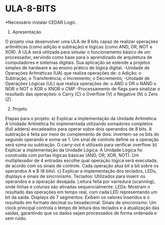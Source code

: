 # ULA-8-BITS
*Necessário instalar CEDAR Logic.

1. Apresentação
   
O projeto visa desenvolver uma ULA de 8 bits capaz de realizar operações
aritméticas (como adição e subtração) e lógicas (como AND, OR, NOT e XOR). A
ULA será utilizada para simular o funcionamento básico de um processador,
servindo como base para o aprendizado de arquitetura de computadores e sistemas
digitais. Sua aplicação se estende a projetos simples de hardware e ao ensino
prático de lógica digital.
-Unidade de Operações Aritméticas (UA) que realiza operações de: o Adição; o
Subtração; o Transferência; o Incremento; o Decremento;
-Unidade de Operações Lógicas (UL) que realiza operações de: o AND o OR o
NAND o NOR o NOT o XOR o XNOR o CMP
-Processamento de flags para sinalizar o resultado das operações: o Carry (C) o
Overflow (V) o Negative (N) o Zero (Z).

2. Projeto
   
Etapas para o projeto:
a) Explicar a implementação da Unidade Aritmética:
A Unidade Aritmética foi implementada utilizando somadores completos (full adders)
encadeados para operar sobre dois operandos de 8 bits. A subtração é feita por
meio do complemento de dois: invertem-se os bits do segundo operando e
soma-se 1. Um sinal de controle define se a operação será soma ou subtração.
O carry-out é utilizado para verificar overflow.
b) Explicar a implementação da Unidade Lógica:
A Unidade Lógica foi construída com portas lógicas básicas (AND, OR, XOR, NOT).
Um multiplexador de 4 entradas escolhe qual operação lógica será executada,
de acordo com os sinais de controle. Cada operação atua bit a bit sobre os
operandos A e B (8 bits).
c) Explicar a implementação dos teclados, LEDs, displays e sinais de sincronismo.
Teclados: Utilizados para inserir os operandos e a operação desejada. Leitura feita
por varredura (scanning), onde linhas e colunas são ativadas sequencialmente.
LEDs: Mostram o resultado das operações em tempo real, com cada LED
representando um bit da saída.
Displays de 7 segmentos: Exibem os valores inseridos e o resultado em formato
decimal ou hexadecimal.
Sinais de sincronismo: Um clock principal controla o tempo de leitura dos teclados e
a atualização das saídas, garantindo que os dados sejam processados de forma
ordenada e sem ruído.
